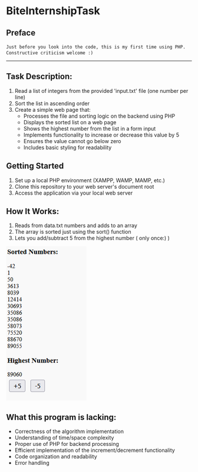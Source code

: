 # BiteInternshipTask
 
## Preface
    Just before you look into the code, this is my first time using PHP. 
    Constructive criticism welcome :)
---
## Task Description:
1. Read a list of integers from the provided 'input.txt' file (one number per line)
2. Sort the list in ascending order
3. Create a simple web page that:
   - Processes the file and sorting logic on the backend using PHP
   - Displays the sorted list on a web page
   - Shows the highest number from the list in a form input
   - Implements functionality to increase or decrease this value by 5
   - Ensures the value cannot go below zero
   - Includes basic styling for readability

## Getting Started
1. Set up a local PHP environment (XAMPP, WAMP, MAMP, etc.)
2. Clone this repository to your web server's document root
3. Access the application via your local web server

## How It Works:
1. Reads from data.txt numbers and adds to an array
2. The array is sorted just using the sort() function
3. Lets you add/subtract 5 from the highest number ( only once:) )
   
![Website Image](https://github.com/KarolisSimkus/BiteInternshipTask/blob/main/Images/Image1.png)

## What this program is lacking:
- Correctness of the algorithm implementation
- Understanding of time/space complexity
- Proper use of PHP for backend processing
- Efficient implementation of the increment/decrement functionality
- Code organization and readability
- Error handling
